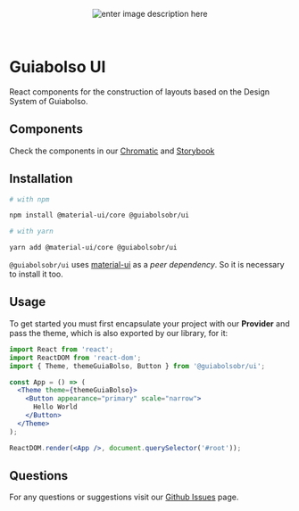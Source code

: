 <center>

![enter image description here](https://www.guiabolso.com.br/wp-content/uploads/2020/04/logo.png)

</center>

<br />

# Guiabolso UI

React components for the construction of layouts based on the Design System of Guiabolso.

## Components

Check the components in our [Chromatic](https://www.chromatic.com/library?appId=5f1f22ccab17b9002215a487) and [Storybook](https://5f1f22ccab17b9002215a487-mwedezrmbd.chromatic.com/)

## Installation

```bash
# with npm

npm install @material-ui/core @guiabolsobr/ui

# with yarn

yarn add @material-ui/core @guiabolsobr/ui
```

`@guiabolsobr/ui` uses [material-ui](https://material-ui.com/) as a _peer dependency_. So it is necessary to install it too.

## Usage

To get started you must first encapsulate your project with our **Provider** and pass the theme, which is also exported by our library, for it:

```jsx
import React from 'react';
import ReactDOM from 'react-dom';
import { Theme, themeGuiaBolso, Button } from '@guiabolsobr/ui';

const App = () => (
  <Theme theme={themeGuiaBolso}>
    <Button appearance="primary" scale="narrow">
      Hello World
    </Button>
  </Theme>
);

ReactDOM.render(<App />, document.querySelector('#root'));
```

## Questions

For any questions or suggestions visit our [Github Issues](https://github.com/GuiaBolso/pink-lemonade-web/issues) page.

